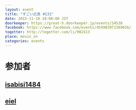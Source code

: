 ```yaml
---
layout: event
title: "すごい広島 #131"
date: 2015-11-18 18:00:00 JST
doorkeeper: https://great-h.doorkeeper.jp/events/34538
facebook: https://www.facebook.com/events/454903971369016/
togetter: http://togetter.com/li/902413
place: movin_on
categories: events
---
```


# 参加者


## [isabisi1484](http://twitter.com/isabisi1484)


## [eiel](http://eiel.info/)
